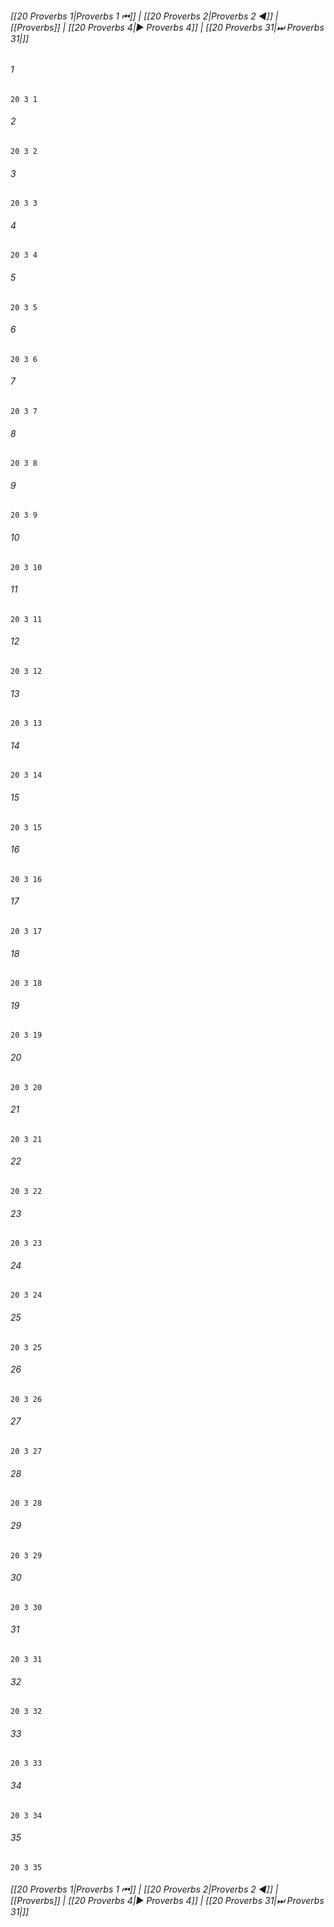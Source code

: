 
###### [[20 Proverbs 1|Proverbs 1 ⏮]] | [[20 Proverbs 2|Proverbs 2 ◀]] | [[Proverbs]] | [[20 Proverbs 4|▶ Proverbs 4]] | [[20 Proverbs 31|⏭ Proverbs 31|]]

###### 1
``` verse
20 3 1 
```
###### 2
``` verse
20 3 2 
```
###### 3
``` verse
20 3 3 
```
###### 4
``` verse
20 3 4 
```
###### 5
``` verse
20 3 5 
```
###### 6
``` verse
20 3 6 
```
###### 7
``` verse
20 3 7 
```
###### 8
``` verse
20 3 8 
```
###### 9
``` verse
20 3 9 
```
###### 10
``` verse
20 3 10 
```
###### 11
``` verse
20 3 11 
```
###### 12
``` verse
20 3 12 
```
###### 13
``` verse
20 3 13 
```
###### 14
``` verse
20 3 14 
```
###### 15
``` verse
20 3 15 
```
###### 16
``` verse
20 3 16 
```
###### 17
``` verse
20 3 17 
```
###### 18
``` verse
20 3 18 
```
###### 19
``` verse
20 3 19 
```
###### 20
``` verse
20 3 20 
```
###### 21
``` verse
20 3 21 
```
###### 22
``` verse
20 3 22 
```
###### 23
``` verse
20 3 23 
```
###### 24
``` verse
20 3 24 
```
###### 25
``` verse
20 3 25 
```
###### 26
``` verse
20 3 26 
```
###### 27
``` verse
20 3 27 
```
###### 28
``` verse
20 3 28 
```
###### 29
``` verse
20 3 29 
```
###### 30
``` verse
20 3 30 
```
###### 31
``` verse
20 3 31 
```
###### 32
``` verse
20 3 32 
```
###### 33
``` verse
20 3 33 
```
###### 34
``` verse
20 3 34 
```
###### 35
``` verse
20 3 35 
```

###### [[20 Proverbs 1|Proverbs 1 ⏮]] | [[20 Proverbs 2|Proverbs 2 ◀]] | [[Proverbs]] | [[20 Proverbs 4|▶ Proverbs 4]] | [[20 Proverbs 31|⏭ Proverbs 31|]]

